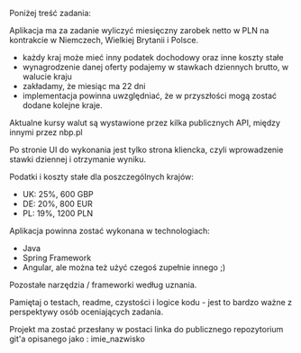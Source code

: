 Poniżej treść zadania:

Aplikacja ma za zadanie wyliczyć miesięczny zarobek netto w PLN na kontrakcie w Niemczech, Wielkiej Brytanii i Polsce.

- każdy kraj może mieć inny podatek dochodowy oraz inne koszty stałe
- wynagrodzenie danej oferty podajemy w stawkach dziennych brutto, w walucie kraju
- zakładamy, że miesiąc ma 22 dni
- implementacja powinna uwzględniać, że w przyszłości mogą zostać dodane kolejne kraje.

Aktualne kursy walut są wystawione przez kilka publicznych API, między innymi przez nbp.pl

Po stronie UI do wykonania jest tylko strona kliencka, czyli wprowadzenie stawki dziennej i otrzymanie wyniku.

Podatki i koszty stałe dla poszczególnych krajów:

- UK: 25%, 600 GBP
- DE: 20%, 800 EUR
- PL: 19%, 1200 PLN

Aplikacja powinna zostać wykonana w technologiach:

- Java
- Spring Framework
- Angular, ale można też użyć czegoś zupełnie innego ;)

Pozostałe narzędzia / frameworki według uznania.

Pamiętaj o testach, readme, czystości i logice kodu - jest to bardzo ważne z perspektywy osób oceniających zadania.

Projekt ma zostać przesłany w postaci linka do publicznego repozytorium git'a opisanego jako : imie_nazwisko
